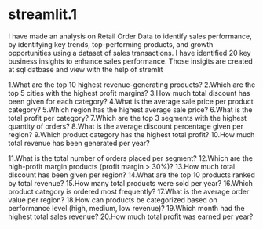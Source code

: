# streamlit.1
I have made an analysis on Retail Order Data to identify sales performance, by identifying key trends, top-performing products, and growth opportunities using a dataset of sales transactions. I have identified 20 key business insights to enhance sales performance. Those insigits are created at sql datbase and view with the help of stremlit 

1.What are the top 10 highest revenue-generating products?
2.Which are the top 5 cities with the highest profit margins?
3.How much total discount has been given for each category?
4.What is the average sale price per product category?
5.Which region has the highest average sale price?
6.What is the total profit per category?
7.Which are the top 3 segments with the highest quantity of orders?
8.What is the average discount percentage given per region?
9.Which product category has the highest total profit?
10.How much total revenue has been generated per year?

11.What is the total number of orders placed per segment?
12.Which are the high-profit margin products (profit margin > 30%)?
13.How much total discount has been given per region?
14.What are the top 10 products ranked by total revenue?
15.How many total products were sold per year?
16.Which product category is ordered most frequently?
17.What is the average order value per region?
18.How can products be categorized based on performance level (high, medium, low revenue)?
19.Which month had the highest total sales revenue?
20.How much total profit was earned per year?
